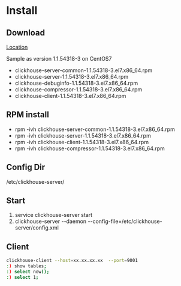 # Install

## Download

[Location](https://packagecloud.io/altinity/clickhouse)

Sample as version 1.1.54318-3 on CentOS7
  * clickhouse-server-common-1.1.54318-3.el7.x86_64.rpm	
  * clickhouse-server-1.1.54318-3.el7.x86_64.rpm
  * clickhouse-debuginfo-1.1.54318-3.el7.x86_64.rpm
  * clickhouse-compressor-1.1.54318-3.el7.x86_64.rpm
  * clickhouse-client-1.1.54318-3.el7.x86_64.rpm

## RPM install
  * rpm -ivh clickhouse-server-common-1.1.54318-3.el7.x86_64.rpm	
  * rpm -ivh clickhouse-server-1.1.54318-3.el7.x86_64.rpm
  * rpm -ivh clickhouse-client-1.1.54318-3.el7.x86_64.rpm
  * rpm -ivh clickhouse-compressor-1.1.54318-3.el7.x86_64.rpm

## Config Dir
/etc/clickhouse-server/

## Start
1. service clickhouse-server start
2. clickhouse-server --daemon --config-file=/etc/clickhouse-server/config.xml

## Client
```sh
clickhouse-client --host=xx.xx.xx.xx  --port=9001
:) show tables;
:) select now();
:) select 1;

```
